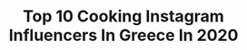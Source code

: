 ---
title: Top 10 Cooking Instagram Influencers In Greece In 2020
description: >-
  Find top cooking Instagram influencers in Greece in 2020. Most popular hashtags: #menoumespiti #cooking #greece #stayhome.
platform: Instagram
profiles:
  - username: "alexis_panagiotis"
    fullname: >-
      Alexis Panagiotis 🇬🇷
    location: "Greece"
    followers: 6355
    engagement: 751
    commentsToLikes: 0.020771
    id: ck13a81msp32p0i19kparu4gv
    verified: false
    hashtags: "#tbt, #quarantinelife"
  - username: "alsi_sinanaj"
    fullname: >-
      Alsi Sinanaj
    location: "Greece"
    followers: 27326
    engagement: 460
    commentsToLikes: 0.015712
    id: ck6uelf2armi10j715roaoxrm
    verified: false
    hashtags: "#street, #love, #foodlover, #youtubechannel"
  - username: "fofo_ntemiri"
    fullname: >-
      Fotini Ntemiri
    location: "Greece"
    followers: 14154
    engagement: 674
    commentsToLikes: 0.012469
    id: ck5pzbt6j07d70i113kyyi72i
    verified: false
    hashtags: "#actor, #to, #coronov, #ant1tv"
  - username: "christianaari"
    fullname: >-
      Christiana
    location: "Greece"
    followers: 93987
    engagement: 659
    commentsToLikes: 0.014465
    id: ck5hjtc58h7sp0i11bithce8z
    verified: false
    hashtags: "#show, #cheesepie, #beaute, #hat"
  - username: "vicky_ath"
    fullname: >-
      Vicky • Micropreemie mom
    location: "Greece"
    followers: 6324
    engagement: 702
    commentsToLikes: 0.219793
    id: ck5znqawuoymt0i14b1hu1cw7
    verified: false
    hashtags: "#flatlaytoday, #pixel, #onthetableproject, #montessorikids"
  - username: "iankateris"
    fullname: >-
      Ian Kateris
    location: "Greece"
    followers: 19833
    engagement: 861
    commentsToLikes: 0.037813
    id: ck0ucvwrnhvf10i19indzce04
    verified: false
    hashtags: "#birthday, #myproteinuk, #patrinokarnavali, #quarantine"
  - username: "missbloublou_"
    fullname: >-
      🔹Alexia Zaradouka🔺Beauty Coach
    location: "Greece"
    followers: 35037
    engagement: 325
    commentsToLikes: 0.413224
    id: ck0twck3jew3t0i19hp4vee2e
    verified: false
    hashtags: "#huawei, #lifestyle, #missbloublou, #poems"
  - username: "ftbletsas"
    fullname: >-
      Ευτύχης Μπλέτσας
    location: "Greece"
    followers: 153202
    engagement: 579
    commentsToLikes: 0.010977
    id: ck5zmitrfmnga0i14wittnlwk
    verified: true
    hashtags: "#greece, #thermopyles, #etk, #travelvlog"
  - username: "fotinipetrogianni"
    fullname: >-
      Fotini Petrogiànni
    location: "Greece"
    followers: 49604
    engagement: 546
    commentsToLikes: 0.013596
    id: ck5pveu2thj970i11evew32nb
    verified: false
    hashtags: "#memories, #xrisizimi, #goodnight, #athens"
  - username: "christosglossidis"
    fullname: >-
      Χρηστος Γλωσσιδης
    location: "Greece"
    followers: 28871
    engagement: 789
    commentsToLikes: 0.004208
    id: ck13cg2lp05wk0i19xnqb7vaq
    verified: false
    hashtags: "#almost, #hotellife, #seeyousoon, #chilling"
---